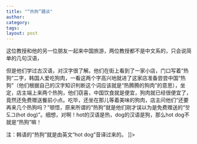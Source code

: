 ```yaml
---
title: "“热狗”趣谈"
author:
category: 
tags: 
layout: post
---
```


这位教授和他的另一位朋友一起来中国旅游，两位教授都不是中文系的，只会说简单的几句汉语，

但是他们学过古汉语，对汉字很了解。他们在街上看到了一家小店，门口写着“热狗”二字，韩国人爱吃狗肉，一看这两个字高兴地就进了这家店准备尝尝中国“热狗”（他们根据自己的汉字知识判断这个词应该就是“热腾腾的狗肉”的意思），坐定，店主端上来两个热狗，他们窃喜，中国饮食就是便宜，狗肉就已经很便宜了，竟然还免费赠送餐前小点。吃毕，还坐在那儿等着美味的狗肉，店主问他们“还要再来几个热狗吗？”顿悟，原来所谓的“热狗”就是他们刚才误以为是免费赠送的“핫 도그(hot dog)”。细想，对啊！hot的汉语是热，dog的汉语是狗，那么hot dog不就是“热狗”嘛！

注：韩语的“热狗”就是由英文“hot dog”音译过来的。 ]]>


